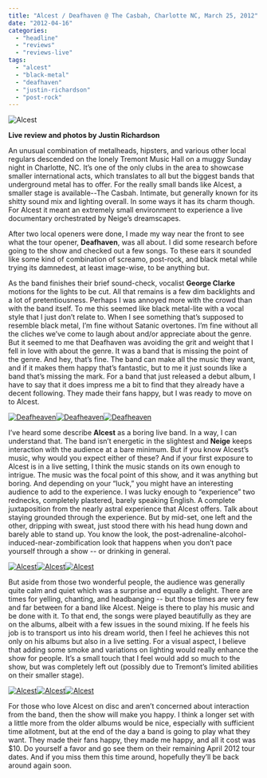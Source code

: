 ```yaml
---
title: "Alcest / Deafhaven @ The Casbah, Charlotte NC, March 25, 2012"
date: "2012-04-16"
categories: 
  - "headline"
  - "reviews"
  - "reviews-live"
tags: 
  - "alcest"
  - "black-metal"
  - "deafhaven"
  - "justin-richardson"
  - "post-rock"
---
```


![Alcest](http://www.hellbound.ca/wp-content/uploads/2012/04/alcest02.jpg "Alcest")

**Live review and photos by Justin Richardson**

An unusual combination of metalheads, hipsters, and various other local regulars descended on the lonely Tremont Music Hall on a muggy Sunday night in Charlotte, NC. It’s one of the only clubs in the area to showcase smaller international acts, which translates to all but the biggest bands that underground metal has to offer. For the really small bands like Alcest, a smaller stage is available--The Casbah. Intimate, but generally known for its shitty sound mix and lighting overall. In some ways it has its charm though. For Alcest it meant an extremely small environment to experience a live documentary orchestrated by Neige’s dreamscapes.

After two local openers were done, I made my way near the front to see what the tour opener, **Deafhaven**, was all about. I did some research before going to the show and checked out a few songs. To these ears it sounded like some kind of combination of screamo, post-rock, and black metal while trying its damnedest, at least image-wise, to be anything but.

As the band finishes their brief sound-check, vocalist **George Clarke** motions for the lights to be cut. All that remains is a few dim backlights and a lot of pretentiousness. Perhaps I was annoyed more with the crowd than with the band itself. To me this seemed like black metal-lite with a vocal style that I just don’t relate to. When I see something that’s supposed to resemble black metal, I’m fine without Satanic overtones. I’m fine without all the cliches we’ve come to laugh about and/or appreciate about the genre. But it seemed to me that Deafhaven was avoiding the grit and weight that I fell in love with about the genre. It was a band that is missing the point of the genre. And hey, that’s fine. The band can make all the music they want, and if it makes them happy that’s fantastic, but to me it just sounds like a band that’s missing the mark. For a band that just released a debut album, I have to say that it does impress me a bit to find that they already have a decent following. They made their fans happy, but I was ready to move on to Alcest.

[![Deafheaven](http://www.hellbound.ca/wp-content/uploads/2012/04/deafhaven03-182x182.jpg "Deafheaven")](http://www.hellbound.ca/wp-content/uploads/2012/04/deafhaven03.jpg)[![Deafheaven](http://www.hellbound.ca/wp-content/uploads/2012/04/deafhaven02-182x182.jpg "Deafheaven")](http://www.hellbound.ca/wp-content/uploads/2012/04/deafhaven02.jpg)[![Deafheaven](http://www.hellbound.ca/wp-content/uploads/2012/04/deafhaven01-182x182.jpg "Deafheaven")](http://www.hellbound.ca/wp-content/uploads/2012/04/deafhaven01.jpg)

I’ve heard some describe **Alcest** as a boring live band. In a way, I can understand that. The band isn’t energetic in the slightest and **Neige** keeps interaction with the audience at a bare minimum. But if you know Alcest’s music, why would you expect either of these? And if your first exposure to Alcest is in a live setting, I think the music stands on its own enough to intrigue. The music was the focal point of this show, and it was anything but boring. And depending on your “luck,” you might have an interesting audience to add to the experience. I was lucky enough to “experience” two rednecks, completely plastered, barely speaking English. A complete juxtaposition from the nearly astral experience that Alcest offers. Talk about staying grounded through the experience. But by mid-set, one left and the other, dripping with sweat, just stood there with his head hung down and barely able to stand up. You know the look, the post-adrenaline-alcohol-induced-near-zombification look that happens when you don’t pace yourself through a show -- or drinking in general.

[![Alcest](http://www.hellbound.ca/wp-content/uploads/2012/04/alcest01-182x182.jpg "Alcest")](http://www.hellbound.ca/wp-content/uploads/2012/04/alcest01.jpg)[![Alcest](http://www.hellbound.ca/wp-content/uploads/2012/04/alcest06-182x182.jpg "Alcest")](http://www.hellbound.ca/wp-content/uploads/2012/04/alcest06.jpg)[![Alcest](http://www.hellbound.ca/wp-content/uploads/2012/04/alcest07-182x182.jpg "Alcest")](http://www.hellbound.ca/wp-content/uploads/2012/04/alcest07.jpg)

But aside from those two wonderful people, the audience was generally quite calm and quiet which was a surprise and equally a delight. There are times for yelling, chanting, and headbanging -- but those times are very few and far between for a band like Alcest. Neige is there to play his music and be done with it. To that end, the songs were played beautifully as they are on the albums, albeit with a few issues in the sound mixing. If he feels his job is to transport us into his dream world, then I feel he achieves this not only on his albums but also in a live setting. For a visual aspect, I believe that adding some smoke and variations on lighting would really enhance the show for people. It’s a small touch that I feel would add so much to the show, but was completely left out (possibly due to Tremont’s limited abilities on their smaller stage).

[![Alcest](http://www.hellbound.ca/wp-content/uploads/2012/04/alcest05-182x182.jpg "Alcest")](http://www.hellbound.ca/wp-content/uploads/2012/04/alcest05.jpg)[![Alcest](http://www.hellbound.ca/wp-content/uploads/2012/04/alcest04-182x182.jpg "Alcest")](http://www.hellbound.ca/wp-content/uploads/2012/04/alcest04.jpg)[![Alcest](http://www.hellbound.ca/wp-content/uploads/2012/04/alcest03-182x182.jpg "Alcest")](http://www.hellbound.ca/wp-content/uploads/2012/04/alcest03.jpg)

For those who love Alcest on disc and aren’t concerned about interaction from the band, then the show will make you happy. I think a longer set with a little more from the older albums would be nice, especially with sufficient time allotment, but at the end of the day a band is going to play what they want. They made their fans happy, they made me happy, and all it cost was $10. Do yourself a favor and go see them on their remaining April 2012 tour dates. And if you miss them this time around, hopefully they’ll be back around again soon.
